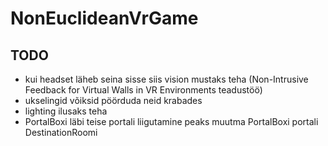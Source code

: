 # NonEuclideanVrGame

## TODO
* kui headset läheb seina sisse siis vision mustaks teha (Non-Intrusive Feedback for Virtual Walls in VR Environments teadustöö)
* ukselingid võiksid pöörduda neid krabades
* lighting ilusaks teha
* PortalBoxi läbi teise portali liigutamine peaks muutma PortalBoxi portali DestinationRoomi